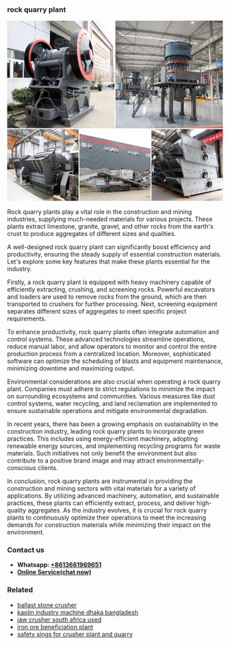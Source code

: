 <h3>rock quarry plant</h3><img src='1708322922.jpg' alt=''><p>Rock quarry plants play a vital role in the construction and mining industries, supplying much-needed materials for various projects. These plants extract limestone, granite, gravel, and other rocks from the earth's crust to produce aggregates of different sizes and qualities.</p><p>A well-designed rock quarry plant can significantly boost efficiency and productivity, ensuring the steady supply of essential construction materials. Let's explore some key features that make these plants essential for the industry.</p><p>Firstly, a rock quarry plant is equipped with heavy machinery capable of efficiently extracting, crushing, and screening rocks. Powerful excavators and loaders are used to remove rocks from the ground, which are then transported to crushers for further processing. Next, screening equipment separates different sizes of aggregates to meet specific project requirements.</p><p>To enhance productivity, rock quarry plants often integrate automation and control systems. These advanced technologies streamline operations, reduce manual labor, and allow operators to monitor and control the entire production process from a centralized location. Moreover, sophisticated software can optimize the scheduling of blasts and equipment maintenance, minimizing downtime and maximizing output.</p><p>Environmental considerations are also crucial when operating a rock quarry plant. Companies must adhere to strict regulations to minimize the impact on surrounding ecosystems and communities. Various measures like dust control systems, water recycling, and land reclamation are implemented to ensure sustainable operations and mitigate environmental degradation.</p><p>In recent years, there has been a growing emphasis on sustainability in the construction industry, leading rock quarry plants to incorporate green practices. This includes using energy-efficient machinery, adopting renewable energy sources, and implementing recycling programs for waste materials. Such initiatives not only benefit the environment but also contribute to a positive brand image and may attract environmentally-conscious clients.</p><p>In conclusion, rock quarry plants are instrumental in providing the construction and mining sectors with vital materials for a variety of applications. By utilizing advanced machinery, automation, and sustainable practices, these plants can efficiently extract, process, and deliver high-quality aggregates. As the industry evolves, it is crucial for rock quarry plants to continuously optimize their operations to meet the increasing demands for construction materials while minimizing their impact on the environment.</p><h3>Contact us</h3><ul><li><strong>Whatsapp:&nbsp;<a href="https://wa.me/8613661969651">+8613661969651</a></strong></li><li><a href="https://swt.shibang-china.com/?git&amp;zhl&amp;rock quarry plant"><strong>Online Service(chat now)</strong></a></li></ul><h3>Related</h3><ul><li><a href='ballast stone crusher.md'>ballast stone crusher</a></li><li><a href='kaolin industry machine dhaka bangladesh.md'>kaolin industry machine dhaka bangladesh</a></li><li><a href='jaw crusher south africa used.md'>jaw crusher south africa used</a></li><li><a href='iron ore beneficiation plant.md'>iron ore beneficiation plant</a></li><li><a href='safety sings for crusher plant and quarry.md'>safety sings for crusher plant and quarry</a></li></ul>